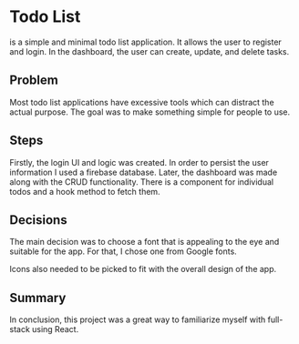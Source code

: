 # Todo List

[](todoey) is a simple and minimal todo list application. It allows the user to register and login. In the dashboard, the user can create, update, and delete tasks.

## Problem

Most todo list applications have excessive tools which can distract the actual purpose. The goal was to make something simple for people to use.

## Steps

Firstly, the login UI and logic was created. In order to persist the user information I used a firebase database. Later, the dashboard was made along with the CRUD functionality. There is a component for individual todos and a hook method to fetch them.

## Decisions

The main decision was to choose a font that is appealing to the eye and suitable for the app. For that, I chose one from Google fonts.

Icons also needed to be picked to fit with the overall design of the app.

## Summary

In conclusion, this project was a great way to familiarize myself with full-stack using React.
